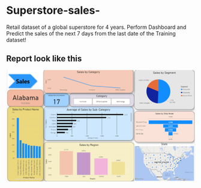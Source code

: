 # Superstore-sales-
Retail dataset of a global superstore for 4 years. Perform Dashboard and Predict the sales of the next 7 days from the last date of the Training dataset!


## Report look like this 

![image](https://github.com/mukesh1996-ds/Superstore-sales-/blob/main/Screen%20Shorts/Screenshot%202022-07-15%20153300.png)
